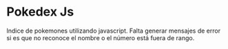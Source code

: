 # Pokedex Js
 Indice de pokemones utilizando javascript.
 Falta generar mensajes de error si es que no reconoce el nombre o el número está fuera de rango. 
